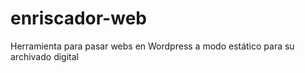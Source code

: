 # enriscador-web
Herramienta para pasar webs en Wordpress a modo estático para su archivado digital
